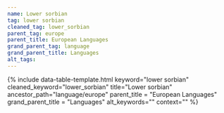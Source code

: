 ```yaml
---
name: Lower sorbian
tag: lower sorbian
cleaned_tag: lower_sorbian
parent_tag: europe
parent_title: European Languages
grand_parent_tag: language
grand_parent_title: Languages
alt_tags: 
---
```


{% include data-table-template.html 
  keyword="lower sorbian" 
  cleaned_keyword="lower_sorbian" 
  title="Lower sorbian"
  ancestor_path="language/europe" 
  parent_title = "European Languages"
  grand_parent_title = "Languages"
  alt_keywords=""
  context=""
%}

